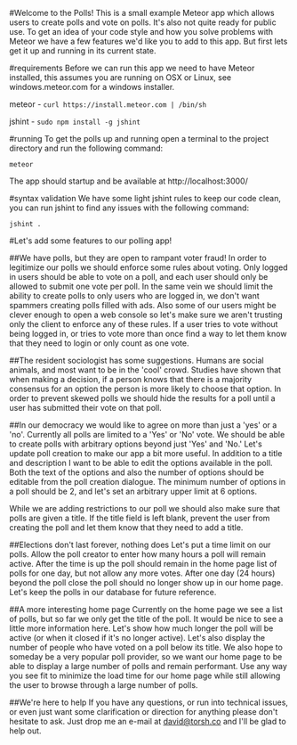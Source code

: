 #Welcome to the Polls!
This is a small example Meteor app which allows users to create polls and vote on polls. It's also not quite ready for 
public use. To get an idea of your code style and how you solve problems with Meteor we have a few features we'd like 
you to add to this app. But first lets get it up and running in its current state.

#requirements
Before we can run this app we need to have Meteor installed, this assumes you are running on OSX or Linux, 
see windows.meteor.com for a windows installer.

meteor -  `curl https://install.meteor.com | /bin/sh`

jshint -  `sudo npm install -g jshint`

#running
To get the polls up and running open a terminal to the project directory and run the following command:

    meteor
    
The app should startup and be available at  http://localhost:3000/
 

#syntax validation
We have some light jshint rules to keep our code clean, you can run jshint to find any issues with the following command:

    jshint .
    
#Let's add some features to our polling app!

##We have polls, but they are open to rampant voter fraud! 
In order to legitimize our polls we should enforce some rules about voting. Only logged in users should be able to vote 
on a poll, and each user should only be allowed to submit one vote per poll. In the same vein we should limit the ability 
to create polls to only users who are logged in, we don't want spammers creating polls filled with ads. Also some of our 
users might be clever enough to open a web console so let's make sure we aren't trusting only the client to enforce any 
of these rules. If a user tries to vote without being logged in, or tries to vote more than once find a way to let them 
know that they need to login or only count as one vote.

##The resident sociologist has some suggestions.
Humans are social animals, and most want to be in the 'cool' crowd. Studies have shown that when making a decision, if a 
person knows that there is a majority consensus for an option the person is more likely to choose that option.
In order to prevent skewed polls we should hide the results for a poll until a user has submitted their vote on that poll.

##In our democracy we would like to agree on more than just a 'yes' or a 'no'.
Currently all polls are limited to a 'Yes' or 'No' vote. We should be able to create polls with arbitrary options beyond 
just 'Yes' and 'No.' Let's update poll creation to make our app a bit more useful. In addition to a title and 
description I want to be able to edit the options available in the poll. Both the text of the options and also the number 
of options should be editable from the poll creation dialogue. The minimum number of options in a poll should 
be 2, and let's set an arbitrary upper limit at 6 options.

While we are adding restrictions to our poll we should also make sure that polls are given a title. If 
the title field is left blank, prevent the user from creating the poll and let them know that they need to add a title.

##Elections don't last forever, nothing does
Let's put a time limit on our polls. Allow the poll creator to enter how many hours a poll will remain 
active. After the time is up the poll should remain in the home page list of polls for one day, but not allow any more 
votes. After one day (24 hours) beyond the poll close the poll should no longer show up in our home page. Let's keep 
the polls in our database for future reference.

##A more interesting home page
Currently on the home page we see a list of polls, but so far we only get the title of the poll. It would be nice to 
see a little more information here. Let's show how much longer the poll will be active (or when it closed if it's no 
longer active). Let's also display the number of people who have voted on a poll below its title. We also hope to someday 
be a very popular poll provider, so we want our home page to be able to display a large number of polls and remain 
performant. Use any way you see fit to minimize the load time for our home page while still allowing the user to browse 
through a large number of polls.

##We're here to help
If you have any questions, or run into technical issues, or even just want some clarification or direction for anything 
please don't hesitate to ask. Just drop me an e-mail at david@torsh.co and I'll be glad to help out.




